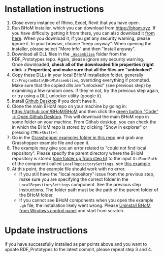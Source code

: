 # Installation instructions

1. Close every instance of Rhino, Excel, Revit that you have open.
2. Run BHoM Installer, which you can download from https://bhom.xyz. If you have difficulty getting it from there, you can also download it [from here](https://github.com/BIM-with-KGs/Installation_files/tree/main/Installer).  When you download it, if you get any security warning, please ignore it. In your browser, choose "keep anyway". When opening the installer, please select "More info" and then "Install anyway".
3. Download all DLL files in the [`_Assemblies`](https://github.com/BHoM/RDF_Prototypes/tree/main/_Assemblies) folder from the RDF_Prototypes repo. Again, please ignore any security warning.  
  Once downloaded, **check all of the downloaded file properties (right click -> Properties) and make sure that all the files are "unblocked"**.
4. Copy these DLLs in your local BHoM installation folder, generally `C:\ProgramData\BHoM\Assemblies`, overriding everything if prompted. Make sure that the copied dlls are "unlocked" (see previous step) by examining a few random ones. If they're not, try the previous step again, or try using a DLL unlocker utility (google it).
5. Install [Github Desktop](https://desktop.github.com/) if you don't have it.
6. Clone the main BHoM repo on your machine by going in: https://github.com/BHoM/BHoM and then click the [green button "Code" -> Open Github Desktop](https://user-images.githubusercontent.com/6352844/175961105-d8e4de3f-ad3f-4610-bfeb-32b8ee51a0cc.png). This will download the main BHoM repo in some folder on your machine. From Github desktop, you can check the in which the BHoM repo is stored by clicking "Show in explorer" or pressing `CTRL+Shift+f`.
7. Go in the [Grasshopper examples folder in this repo](https://github.com/BHoM/RDF_Prototypes/tree/main/Grasshopper%20examples) and grab any Grasshopper example file and open it. 
8. The example may give you an error related to "could not find local repository". Please specify the parent directory where the BHoM repository is stored ([one folder up from step 6](https://user-images.githubusercontent.com/6352844/175962806-0dccdedb-8759-4d65-9d18-9e149ea3621b.png)) to the input `GitRootPath` of the component called `LocalRepositorySettings`, see [this example](https://user-images.githubusercontent.com/6352844/175962449-8877f7c8-9deb-4db6-9830-3dd062b7156c.png
).
9. At this point, the example file should work with no error. 
    - If you still have the "local repository" issue from the previous step, make sure you are specifying the correct folder in the `LocalRepositorySettings` component. See the previous step instructions. The folder path must be the path of the parent folder of the BHoM folder.
    - If you cannot see BHoM components when you open the example `.gh` file, the installation likely went wrong. Please [Uninstall BHoM from Windows control panel](https://user-images.githubusercontent.com/6352844/175970063-cc689283-52be-4db9-86a2-094a13b63d8e.png) and start from scratch.

# Update instructions

If you have successfully installed as per points above and you want to update RDF_Prototypes to the latest commit, please repeat step 3 and 4.
